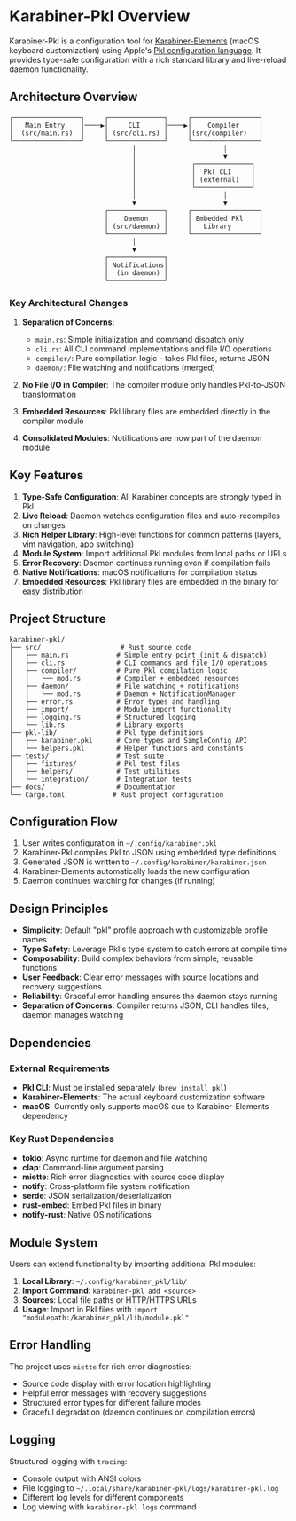# Karabiner-Pkl Overview

Karabiner-Pkl is a configuration tool for [Karabiner-Elements](https://karabiner-elements.pqrs.org/) (macOS keyboard customization) using Apple's [Pkl configuration language](https://pkl-lang.org/). It provides type-safe configuration with a rich standard library and live-reload daemon functionality.

## Architecture Overview

```
┌─────────────────┐     ┌──────────────┐     ┌─────────────────┐
│   Main Entry    │────▶│     CLI      │────▶│    Compiler     │
│  (src/main.rs)  │     │ (src/cli.rs) │     │(src/compiler)   │
└─────────────────┘     └──────────────┘     └─────────────────┘
                               │                      │
                               │                      ▼
                               │              ┌──────────────┐
                               │              │  Pkl CLI     │
                               │              │ (external)   │
                               │              └──────────────┘
                               │                      │
                               ▼                      ▼
                        ┌──────────────┐     ┌─────────────────┐
                        │    Daemon    │     │ Embedded Pkl    │
                        │ (src/daemon) │     │   Library       │
                        └──────────────┘     └─────────────────┘
                               │
                               ▼
                        ┌──────────────┐
                        │ Notifications│
                        │  (in daemon) │
                        └──────────────┘
```

### Key Architectural Changes

1. **Separation of Concerns**:
   - `main.rs`: Simple initialization and command dispatch only
   - `cli.rs`: All CLI command implementations and file I/O operations
   - `compiler/`: Pure compilation logic - takes Pkl files, returns JSON
   - `daemon/`: File watching and notifications (merged)

2. **No File I/O in Compiler**: The compiler module only handles Pkl-to-JSON transformation
3. **Embedded Resources**: Pkl library files are embedded directly in the compiler module
4. **Consolidated Modules**: Notifications are now part of the daemon module

## Key Features

1. **Type-Safe Configuration**: All Karabiner concepts are strongly typed in Pkl
2. **Live Reload**: Daemon watches configuration files and auto-recompiles on changes
3. **Rich Helper Library**: High-level functions for common patterns (layers, vim navigation, app switching)
4. **Module System**: Import additional Pkl modules from local paths or URLs
5. **Error Recovery**: Daemon continues running even if compilation fails
6. **Native Notifications**: macOS notifications for compilation status
7. **Embedded Resources**: Pkl library files are embedded in the binary for easy distribution

## Project Structure

```
karabiner-pkl/
├── src/                    # Rust source code
│   ├── main.rs            # Simple entry point (init & dispatch)
│   ├── cli.rs             # CLI commands and file I/O operations
│   ├── compiler/          # Pure Pkl compilation logic
│   │   └── mod.rs         # Compiler + embedded resources
│   ├── daemon/            # File watching + notifications
│   │   └── mod.rs         # Daemon + NotificationManager
│   ├── error.rs           # Error types and handling
│   ├── import/            # Module import functionality
│   ├── logging.rs         # Structured logging
│   └── lib.rs             # Library exports
├── pkl-lib/               # Pkl type definitions
│   ├── karabiner.pkl      # Core types and SimpleConfig API
│   └── helpers.pkl        # Helper functions and constants
├── tests/                 # Test suite
│   ├── fixtures/          # Pkl test files
│   ├── helpers/           # Test utilities
│   └── integration/       # Integration tests
├── docs/                  # Documentation
└── Cargo.toml            # Rust project configuration
```

## Configuration Flow

1. User writes configuration in `~/.config/karabiner.pkl`
2. Karabiner-Pkl compiles Pkl to JSON using embedded type definitions
3. Generated JSON is written to `~/.config/karabiner/karabiner.json`
4. Karabiner-Elements automatically loads the new configuration
5. Daemon continues watching for changes (if running)

## Design Principles

- **Simplicity**: Default "pkl" profile approach with customizable profile names
- **Type Safety**: Leverage Pkl's type system to catch errors at compile time
- **Composability**: Build complex behaviors from simple, reusable functions
- **User Feedback**: Clear error messages with source locations and recovery suggestions
- **Reliability**: Graceful error handling ensures the daemon stays running
- **Separation of Concerns**: Compiler returns JSON, CLI handles files, daemon manages watching

## Dependencies

### External Requirements
- **Pkl CLI**: Must be installed separately (`brew install pkl`)
- **Karabiner-Elements**: The actual keyboard customization software
- **macOS**: Currently only supports macOS due to Karabiner-Elements dependency

### Key Rust Dependencies
- **tokio**: Async runtime for daemon and file watching
- **clap**: Command-line argument parsing
- **miette**: Rich error diagnostics with source code display
- **notify**: Cross-platform file system notification
- **serde**: JSON serialization/deserialization
- **rust-embed**: Embed Pkl files in binary
- **notify-rust**: Native OS notifications

## Module System

Users can extend functionality by importing additional Pkl modules:

1. **Local Library**: `~/.config/karabiner_pkl/lib/`
2. **Import Command**: `karabiner-pkl add <source>` 
3. **Sources**: Local file paths or HTTP/HTTPS URLs
4. **Usage**: Import in Pkl files with `import "modulepath:/karabiner_pkl/lib/module.pkl"`

## Error Handling

The project uses `miette` for rich error diagnostics:

- Source code display with error location highlighting
- Helpful error messages with recovery suggestions
- Structured error types for different failure modes
- Graceful degradation (daemon continues on compilation errors)

## Logging

Structured logging with `tracing`:

- Console output with ANSI colors
- File logging to `~/.local/share/karabiner-pkl/logs/karabiner-pkl.log`
- Different log levels for different components
- Log viewing with `karabiner-pkl logs` command